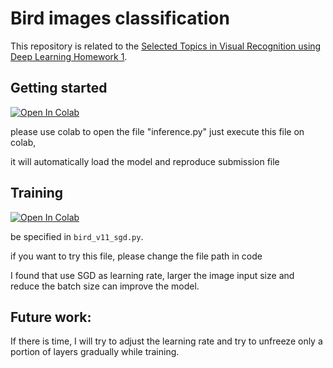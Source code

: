 # Bird images classification
This repository is related to the [Selected Topics in Visual Recognition using Deep Learning Homework 1](https://www.google.com/url?q=https://competitions.codalab.org/competitions/35668?secret_key%3D09789b13-35ec-4928-ac0f-6c86631dda07&sa=D&source=editors&ust=1636039312184000&usg=AOvVaw3hIm2ASXDRpbGdAYGSR3XC).

## Getting started
[![Open In Colab](https://colab.research.google.com/assets/colab-badge.svg)](https://colab.research.google.com/drive/1cHVv9qiuVlsUws5p6yR0nvBwGqPMEKK-?usp=sharing)



please use colab to open the file "inference.py"
just execute this file on colab,

it will automatically load the model and reproduce submission file



## Training 
[![Open In Colab](https://colab.research.google.com/assets/colab-badge.svg)](https://colab.research.google.com/drive/1E-_HXc_I3Tcqord_T-3swV3JQyjtJdKA?usp=sharing)

be specified in `bird_v11_sgd.py`.

if you want to try this file, please change the file path in code

I found that use SGD as learning rate, larger the image input size and reduce the batch size can improve the model.


## Future work:

If there is time, I will try to adjust the learning rate and try to unfreeze only a portion of layers gradually while training.
